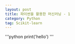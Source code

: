 ```yaml
---
layout: post
title: 파이썬을 활용한 머신러닝 - 1
category: Python
tag: Scikit-learn
---
```


'''python
print('hello')
'''
